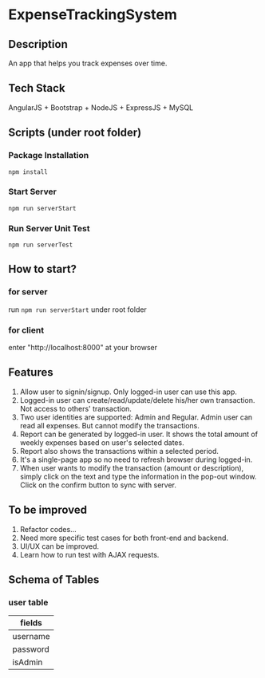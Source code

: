 # ExpenseTrackingSystem
## Description
An app that helps you track expenses over time.
## Tech Stack
AngularJS + Bootstrap + NodeJS + ExpressJS + MySQL
## Scripts (under root folder)
### Package Installation
`npm install`
### Start Server
`npm run serverStart`
### Run Server Unit Test
`npm run serverTest`
## How to start?
### for server
run `npm run serverStart` under root folder
### for client
enter "http://localhost:8000" at your browser 
## Features
1. Allow user to signin/signup. Only logged-in user can use this app.
2. Logged-in user can create/read/update/delete his/her own transaction. Not access to others' transaction.
3. Two user identities are supported: Admin and Regular. Admin user can read all expenses. But cannot modify the transactions.
4. Report can be generated by logged-in user. It shows the total amount of weekly expenses based on user's selected dates.
5. Report also shows the transactions within a selected period.
6. It's a single-page app so no need to refresh browser during logged-in.
7. When user wants to modify the transaction (amount or description), simply click on the text and type the information in the pop-out window. Click on the confirm button to sync with server.
## To be improved
1. Refactor codes...
2. Need more specific test cases for both front-end and backend.
3. UI/UX can be improved.
4. Learn how to run test with AJAX requests.
## Schema of Tables
### user table
| fields |
|----------|
| username |
| password |
| isAdmin |
